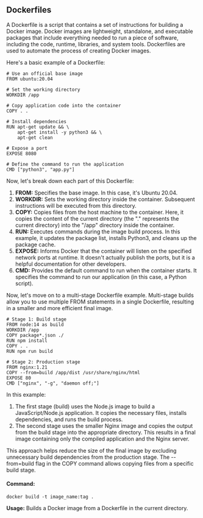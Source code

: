 ## Dockerfiles

A Dockerfile is a script that contains a set of instructions for building a Docker image. Docker images are lightweight, standalone, and executable packages that include everything needed to run a piece of software, including the code, runtime, libraries, and system tools. Dockerfiles are used to automate the process of creating Docker images.

Here's a basic example of a Dockerfile:
```
# Use an official base image
FROM ubuntu:20.04

# Set the working directory
WORKDIR /app

# Copy application code into the container
COPY . .

# Install dependencies
RUN apt-get update && \
    apt-get install -y python3 && \
    apt-get clean

# Expose a port
EXPOSE 8080

# Define the command to run the application
CMD ["python3", "app.py"]
```
Now, let's break down each part of this Dockerfile:
1. **FROM:** Specifies the base image. In this case, it's Ubuntu 20.04.
2. **WORKDIR:** Sets the working directory inside the container. Subsequent instructions will be executed from this directory.
3. **COPY:** Copies files from the host machine to the container. Here, it copies the content of the current directory (the "." represents the current directory) into the "/app" directory inside the container.
4. **RUN:** Executes commands during the image build process. In this example, it updates the package list, installs Python3, and cleans up the package cache.
5. **EXPOSE:** Informs Docker that the container will listen on the specified network ports at runtime. It doesn't actually publish the ports, but it is a helpful documentation for other developers.
6. **CMD:** Provides the default command to run when the container starts. It specifies the command to run our application (in this case, a Python script).

Now, let's move on to a multi-stage Dockerfile example. Multi-stage builds allow you to use multiple FROM statements in a single Dockerfile, resulting in a smaller and more efficient final image.

```
# Stage 1: Build stage
FROM node:14 as build
WORKDIR /app
COPY package*.json ./
RUN npm install
COPY . .
RUN npm run build

# Stage 2: Production stage
FROM nginx:1.21
COPY --from=build /app/dist /usr/share/nginx/html
EXPOSE 80
CMD ["nginx", "-g", "daemon off;"]
```
In this example:

1. The first stage (build) uses the Node.js image to build a JavaScript/Node.js application. It copies the necessary files, installs dependencies, and runs the build process.
2. The second stage uses the smaller Nginx image and copies the output from the build stage into the appropriate directory. This results in a final image containing only the compiled application and the Nginx server.

This approach helps reduce the size of the final image by excluding unnecessary build dependencies from the production stage. The --from=build flag in the COPY command allows copying files from a specific build stage.

#### Command:
```
docker build -t image_name:tag .
```
**Usage:** Builds a Docker image from a Dockerfile in the current directory.
